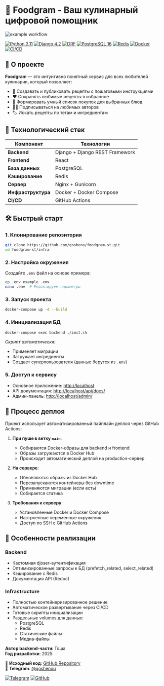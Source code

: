 # 🍳 Foodgram - Ваш кулинарный цифровой помощник  
![example workflow](https://github.com/NIK-TIGER-BILL/foodgram-project-react/actions/workflows/foodgram_workflow.yml/badge.svg)  

[![Python 3.11](https://img.shields.io/badge/Python-3.11-3776AB?logo=python&logoColor=white)](https://www.python.org/)
[![Django 4.2](https://img.shields.io/badge/Django-4.2-092E20?logo=django&logoColor=white)](https://www.djangoproject.com/)
[![DRF](https://img.shields.io/badge/DRF-3.14-9F1D20?logo=django&logoColor=white)](https://www.django-rest-framework.org/)
[![PostgreSQL 16](https://img.shields.io/badge/PostgreSQL-16-336791?logo=postgresql&logoColor=white)](https://www.postgresql.org/)
[![Redis](https://img.shields.io/badge/Redis-7.0-DC382D?logo=redis&logoColor=white)](https://redis.io/)
[![Docker](https://img.shields.io/badge/Docker-24.0-2496ED?logo=docker&logoColor=white)](https://www.docker.com/)
[![CI/CD](https://img.shields.io/badge/GitHub_Actions-✔-2088FF?logo=github-actions&logoColor=white)](https://github.com/features/actions)

## 🌟 О проекте

**Foodgram** — это интуитивно понятный сервис для всех любителей кулинарии, который позволяет:

- 📖 Создавать и публиковать рецепты с пошаговыми инструкциями  
- ❤️ Сохранять любимые рецепты в избранное  
- 🛒 Формировать умный список покупок для выбранных блюд  
- 👨‍🍳 Подписываться на любимых авторов  
- 🏷️ Искать рецепты по тегам и ингредиентам  

## 🚀 Технологический стек

| Компонент       | Технологии                          |
|-----------------|-------------------------------------|
| **Backend**     | Django + Django REST Framework      |
| **Frontend**    | React                               |
| **База данных** | PostgreSQL                          |
| **Кэширование** | Redis                               |
| **Сервер**      | Nginx + Gunicorn                    |
| **Инфраструктура** | Docker + Docker Compose         |
| **CI/CD**       | GitHub Actions                      |

## 🛠️ Быстрый старт

### 1. Клонирование репозитория
```bash
git clone https://github.com/gosheno/foodgram-st.git
cd foodgram-st/infra
```

### 2. Настройка окружения
Создайте `.env` файл на основе примера:
```bash
cp .env_example .env
nano .env  # Редактируем параметры
```

### 3. Запуск проекта
```bash
docker-compose up -d --build
```

### 4. Инициализация БД
```bash
docker-compose exec backend ./init.sh
```
*Скрипт автоматически:*
- Применяет миграции
- Загружает ингредиенты
- Создает суперпользователя (данные берутся из `.env`)

### 5. Доступ к сервису
- Основное приложение: [http://localhost](http://localhost)  
- API документация: [http://localhost/api/docs/](http://localhost/api/docs/)  
- Админ-панель: [http://localhost/admin/](http://localhost/admin/)  

## 🚀 Процесс деплоя

Проект использует автоматизированный пайплайн деплоя через GitHub Actions:

1. **При пуше в ветку `main`**:
   - Собираются Docker-образы для backend и frontend
   - Образы загружаются в Docker Hub
   - Происходит автоматический деплой на production-сервер

2. **На сервере**:
   - Обновляются образы из Docker Hub
   - Перезапускаются контейнеры без downtime
   - Применяются миграции (если есть)
   - Собирается статика

3. **Требования к серверу**:
   - Установленные Docker и Docker Compose
   - Настроенные переменные окружения
   - Доступ по SSH с GitHub Actions

## 🎯 Особенности реализации

### Backend
- Кастомная djoser-аутентификация  
- Оптимизированные запросы к БД (prefetch_related, select_related)  
- Кэширование с Redis  
- Документация API (Redoc)  

### Infrastructure
- Полностью контейнеризированное решение  
- Автоматическое развертывание через CI/CD  
- Готовые скрипты инициализации  
- Раздельные volumes для данных:
  - PostgreSQL
  - Redis
  - Статические файлы
  - Медиа-файлы


**Автор backend-части**: Гоша  
**Год разработки**: 2025  

📂 **Исходный код**: [GitHub Repository](https://github.com/gosheno/foodgram-st)  
📨 **Telegram**: [@goshenou](https://t.me/goshenou)

[![Telegram](https://img.shields.io/badge/-Telegram-26A5E4?style=flat&logo=telegram&logoColor=white)](https://t.me/goshenou)
[![GitHub](https://img.shields.io/badge/-GitHub-181717?style=flat&logo=github)](https://github.com/gosheno)
